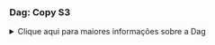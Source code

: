 ### Dag: Copy S3
<details>
  <summary>
  Clique aqui para maiores informações sobre a Dag
  </summary>
<p>

<p align="center">
  <a href="https://datasprints.com/">
    <img src="https://data-sprints-candidate-luizvidal.s3.us-east-2.amazonaws.com/logo.png" alt="Data Sprints" width="256" height="128">
  </a>
</p>

#### Propósito

Esta DAG faz o download dos arquivos csv e json do bucket disponibilizado pelo time da Data Sprints, faz a limpeza dos arquivos, removendo cabeçalho e transformando os arquivos json's em csvs. Em seguida move os arquivos para os buckets do candidato Luiz Vinicius Vidal. 

#### Tasks

Este workflow faz as seguintes tarefas:

<style type="text/css">
.tg  {border-collapse:collapse;border-spacing:0;}
.tg td{font-family:Arial, sans-serif;font-size:14px;padding:10px 5px;border-style:solid;border-width:1px;overflow:hidden;word-break:normal;border-color:black;}
.tg th{font-family:Arial, sans-serif;font-size:14px;font-weight:normal;padding:10px 5px;border-style:solid;border-width:1px;overflow:hidden;word-break:normal;border-color:black;}
.tg .tg-0pky{border-color:inherit;text-align:left;vertical-align:top}
.tg .header{border-color:inherit;font-weight:bold;text-align:center;vertical-align:center}
.tg .subheader{border-color:inherit;font-size:12px;color: red;font-weight:bold;text-align:left;vertical-align:center}
.tg .texto{border-color:inherit;font-size:12px;font-weight:normal;text-align:left;vertical-align:center}
</style>
<table class="tg">
  <tr>
    <th class="header">Task</th>
    <th class="header">Função</th>
  </tr>
  <tr>
    <td class="subheader">start_log</td>
    <td class="texto">Task Inicial - apenas indica o horário de início da execução do fluxo.</td>
  </tr>
  <tr>
    <td class="subheader">get_file_extractJSON2009</td>
    <td class="texto" rowspan="6">Esta task faz o download dos arquivos de payment, vendor e trips do bucket da data-sprints.</td>
  </tr>
  <tr>
    <td class="subheader">get_file_extractJSON2010</td>
  </tr> 
  <tr>  
    <td class="subheader">get_file_extractJSON2011</td>
  </tr>
  <tr>
    <td class="subheader">get_file_extractJSON2012</td>
  </tr> 
  <tr>  
    <td class="subheader">get_file_extractCSVPayment</td>
  </tr>
  <tr>
    <td class="subheader">get_file_extractCSVVendor</td>
  </tr> 
  <tr>
    <td class="subheader">clean_task</td>
    <td class="texto">Dummy task apenas para entendimento do fluxo.</td>
  </tr>
  <tr>
    <td class="subheader">clean_csv</td>
    <td class="texto" rowspan="2">Essas tasks fazem a limpeza tanto dos csv's, removendo um header extra do arquivo payment e transformam os arquivos json que estão em um formato no qual não é possível transforma-lo em csv.</td>
  </tr>
  <tr>
    <td class="subheader">clean_json</td>
  </tr> 
  <tr>
    <td class="subheader">json_to_csv</td>
    <td class="texto">Esta task converte os arquivos json's em arquivos csv.</td>
  </tr>
  <tr>
    <td class="subheader">move_files</td>
    <td class="texto">Esta task move os arquivos csv para a pasta load, pasta na qual a task do s3 irá buscar os arquivos que serão "upados" para nuvem.</td>
  </tr>
  <tr>
    <td class="subheader">upload_to_s3_extractJSON2009</td>
    <td class="texto" rowspan="6">Esta task faz o download dos arquivos de payment, vendor e trips do bucket da data-sprints.</td>
  </tr>
  <tr>
    <td class="subheader">upload_to_s3_extractJSON2010</td>
  </tr> 
  <tr>  
    <td class="subheader">upload_to_s3_extractJSON2011</td>
  </tr>
  <tr>
    <td class="subheader">upload_to_s3_extractJSON2012</td>
  </tr> 
  <tr>  
    <td class="subheader">upload_to_s3_extractCSVPayment</td>
  </tr>
  <tr>
    <td class="subheader">upload_to_s3_extractCSVVendor</td>
  </tr> 
  <tr>
    <td class="subheader">remove_old_files</td>
    <td class="texto">Task que remove os arquivos nas pastas dos contêiners, para que caso a dag execute novamente não venha a falhar.</td>
  </tr>
  <tr>
    <td class="subheader">end_log</td>
    <td class="texto">Task Final - apenas indica o horário de encerramento da execução do fluxo.</td>
  </tr>
</table><br>
                                                                                                                                               
#### Data-Engineer

Em caso de dúvidas, favor contactar:
Luiz Vinicius Vidal <br>

- [E-mail](mailto:lvvidal@gmail.com)
- [Skype](callto:winicjusz.vidal)
- [Whatsapp](tel:+5541991335129)

</p>
</details>
